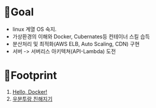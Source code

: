 # 🥅Goal
- linux 계열 OS 숙지.
- 가상환경의 이해와 Docker, Cubernates등 컨테이너 스킬 습득
- 분산처리 및 최적화(AWS ELB, Auto Scaling, CDN) 구현
- 서버 -> 서버리스 아키텍쳐(API-Lambda) 도전

# 👣Footprint
1. [Hello, Docker!](https://github.com/KGJsGit/my_Cloud-studio/blob/master/footprint/fp1.md)
2. [우분투랑 친해지기](https://github.com/KGJsGit/my_Cloud-studio/blob/master/footprint/fp2.md)
